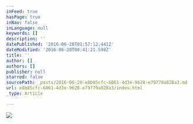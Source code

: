 ```yaml
---
inFeed: true
hasPage: true
inNav: false
inLanguage: null
keywords: []
description: ''
datePublished: '2016-06-28T01:57:12.441Z'
dateModified: '2016-06-28T00:41:21.598Z'
title: ''
author: []
authors: []
publisher: null
starred: false
sourcePath: _posts/2016-06-28-e8b85cfc-6061-4d3e-9628-e79779a828a3.md
url: e8b85cfc-6061-4d3e-9628-e79779a828a3/index.html
_type: Article

---
```

![](https://the-grid-user-content.s3-us-west-2.amazonaws.com/06def374-767b-4576-be18-a7437ebe0581.jpg)